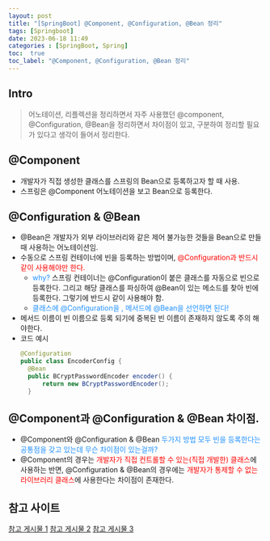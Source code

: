 ```yaml
---
layout: post
title: "[SpringBoot] @Component, @Configuration, @Bean 정리"
tags: [Springboot]
date: 2023-06-18 11:49
categories : [SpringBoot, Spring]
toc:  true
toc_label: "@Component, @Configuration, @Bean 정리"
---
```


## Intro
> 어노테이션, 리플렉션을 정리하면서 자주 사용했던 @component, @Configuration, @Bean을 정리하면서 차이점이 있고, 구분하여 정리할 필요가 있다고 생각이 들어서 정리한다.


## @Component
- 개발자가 직접 생성한 클래스를 스프링의 Bean으로 등록하고자 할 때 사용.
- 스프링은 @Component 어노테이션을 보고 Bean으로 등록한다.

## @Configuration & @Bean
- @Bean은 개발자가 외부 라이브러리와 같은 제어 불가능한 것들을 Bean으로 만들 때 사용하는 어노테이션임.
- 수동으로 스프링 컨테이너에 빈을 등록하는 방법이며,  <span style="color:red">@Configuration과 반드시 같이 사용해야만 한다.</span>
  -  <span style="color:#1E90FF">why?</span> 스프링 컨테이너는 @Configuration이 붙은 클래스를 자동으로 빈으로 등록한다. 그리고 해당 클래스를 파싱하여 @Bean이 있는 메소드를 찾아 빈에 등록한다. 그렇기에 반드시 같이 사용해야 함.
  - <span style="color:#1E90FF">클래스에 @Configuration을 , 메서드에 @Bean을 선언하면 된다!</span>
- 메서드 이름이 빈 이름으로 등록 되기에 중복된 빈 이름이 존재하지 않도록 주의 해야한다.
- 코드 예시
  ```java
  @Configuration
  public class EncoderConfig {
	@Bean
	public BCryptPasswordEncoder encoder() {
		return new BCryptPasswordEncoder();
	}
  ```

## @Component과 @Configuration & @Bean 차이점.
- @Component와 @Configuration & @Bean <span style="color:#1E90FF">두가지 방법 모두 빈을 등록한다는 공통점<span>을 갖고 있는데 무슨 차이점이 있는걸까?
- @Component의 경우는 <span style="color:red">개발자가 직접 컨트롤할 수 있는(직접 개발한) 클래스</span>에 사용하는 반면, @Configuration & @Bean의 경우에는 <span style="color:red">개발자가 통제할 수 없는 라이브러리 클래스</span>에 사용한다는 차이점이 존재한다.



 
## 참고 사이트
[참고 게시물 1](https://mangkyu.tistory.com/75)
[참고 게시물 2](https://mangkyu.tistory.com/234)
[참고 게시물 3](https://velog.io/@leesomyoung/SpringBoot-%EB%B9%88-%EB%93%B1%EB%A1%9D%EC%9D%84-%EC%9C%84%ED%95%9C-Configuration-Bean-Component)

